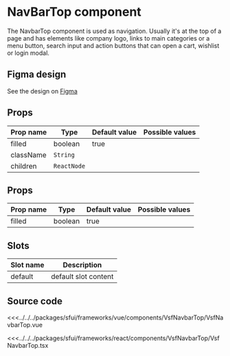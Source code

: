 #  NavBarTop component

The NavbarTop component is used as navigation. Usually it's at the top of a page and has elements like company logo, links to main categories or a menu button, search input and action buttons that can open a cart, wishlist or login modal.

## Figma design

See the design on [Figma](https://www.figma.com/file/CWOkbpne0tDpSenT4ZEUTQ/%F0%9F%9B%A0-SFUI-2.0-%7C-Development?node-id=11378%3A17321)

<!-- react -->
## Props

|    Prop name          |    Type          |      Default value    |     Possible values             |
|-----------------------|----------------- |---------------        |---------------------------------|
| filled               |      boolean      |  true                 |                                 |
|       className      |       `String`    |                     |                       |
|       children        |       `ReactNode` |                     |                       |

<!-- end react -->


<!-- vue -->
## Props

|    Prop name          |    Type          |      Default value    |     Possible values             |
|-----------------------|----------------- |---------------        |---------------------------------|
| filled               |      boolean      |  true                 |                                 |

<!-- end vue -->
## Slots


<!-- vue -->
| Slot name          |            Description                                             |
| ---------          | -----------------------------------                                |
|    default            |    default slot content                                              |  


<!-- end vue -->

## Source code

<!-- vue -->
<<<../../../packages/sfui/frameworks/vue/components/VsfNavbarTop/VsfNavbarTop.vue
<!-- end vue -->
<!-- react -->
<<<../../../packages/sfui/frameworks/react/components/VsfNavbarTop/VsfNavbarTop.tsx
<!-- end react -->
